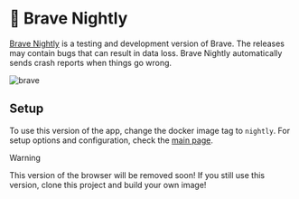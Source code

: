# 🦁 Brave Nightly

[Brave Nightly](https://brave.com/download-nightly/) is a testing and development version of Brave. The releases may contain bugs that can result in data loss. Brave Nightly automatically sends crash reports when things go wrong.

![brave](https://github.com/user-attachments/assets/8573341d-d7a2-403c-8ddd-4edf7e7172a3)

## Setup

To use this version of the app, change the docker image tag to `nightly`. For setup options and configuration, check the [main page](https://github.com/tibor309/brave/tree/main).

> [!WARNING]
> This version of the browser will be removed soon! If you still use this version, clone this project and build your own image!
